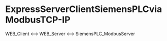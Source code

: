 # ExpressServerClientSiemensPLCviaModbusTCP-IP
WEB_Client &lt;--> WEB_Server &lt;--> SiemensPLC_ModbusServer
